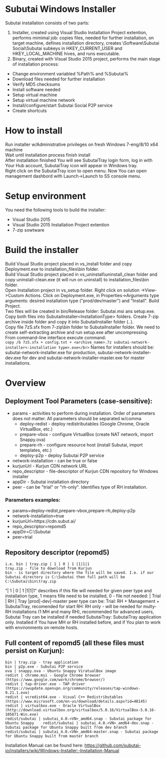 # Subutai Windows Installer
Subutai installation consists of two parts:
1. Installer, created using Visual Studio Installation Project extention, performs mimimal job: copies files, needed for further installation, on target machine, defines installation directory, creates \Software\Subutai Social\Subutai subkeys in HKEY_CURRENT_USER and HKEY_LOCAL_MACHINE hives, and runs executable.
2. Binary, created with Visual Studio 2015 project, performs the main stage of installation process:
<ul>
	<li> Change environment variabled %Path% and %Subutai%</li>
	<li> Download files needed for further installation</li>
	<li> Verify MD5 checksums </li>
	<li> Install software needed</li>
	<li> Setup virtual machine </li>
	<li> Setup virtual machine network</li>
	<li> Install/configure/start Subutai Social P2P service </li>
	<li> Create shortcuts </li>
</ul>

# How to install
Run installer w/Administrative privileges on fresh Windows 7-eng/8/10 x64 machine </br>
Wait until installation process finish install </br>
After installation finished You will see SubutaiTray login form, log in with Your Hub account, SubutaiTray icon will appear in Windows tray. </br> 
Right click on the SubutaiTray icon to open menu. Now You can open management dashbord with Launch->Launch to SS console menu.</br>


# Setup environment
You need the following tools to build the installer:
	<ul>
		<li> Visual Studio 2015 </li>
		<li> Visual Studio 2015 Installation Project extention</li>
		<li> 7-zip sowtware</li>
	</ul>


# Build the installer
Build Visual Studio project placed in vs_install folder and copy Deployment.exe to installation_files\bin folder.</br>
Build Visual Studio project placed in vs_uninstall\uninstall_clean folder and copy uninstall-clean.exe (it will run on uninstall) to installation_files\bin folder.</br>
Open Installation project in vs_setup folder. Right click on solution ->View->Custom Actions. Click on Deployment.exe, in Properties->Arguments type arguments:  desired installation type ("prod/dev/master") and "Install". Build Project.</br>
Two files will be created in bin/Release folder: Subutai.msi ans setup.exe. Copy both files into SubutaiInstaller\<InstallationType> folders. Create 7-zip archive inside folder and copy it into SubutaiInstaller folder (..).</br>
Copy file 7zS.sfx from 7-zip\bin folder to SubutaiInstaller folder. We need to create self-extracting archive and run setup.exe after uncompressing.</br>
From command-line interface execute command:</br>
`copy /b 7zS.sfx + config.txt + <archive_name>.7z subutai-network-installer<-installation type>.exe</br>`
Names for installers should be: subutai-network-installer.exe for production, subutai-network-installer-dev.exe for dev and subutai-network-installer-master.exe for master installations.</br>


# Overview
## Deployment Tool Parameters (case-sensitive):
<ul>
	<li>
		params - activities to perform during installation. Order of parameters does not matter. All parameters should be separated w/comma
		<ul>
			<li>deploy-redist - deploy redistributables (Google Chrome, Oracle VirtualBox, etc.)</li>
			<li>prepare-vbox - configure VirtualBox (create NAT network, import Snappy.ova)</li>
			<li>prepare-rh - configure resource host (install Subutai, import templates, etc.)</li>
			<li>deploy-p2p - deploy Subutai P2P service</li>
		</ul>
	<li>network-installation - can be true or false</li>
	<li>kurjunUrl - Kurjun CDN network URL</li>
	<li>repo_descriptor - file-descriptor of Kurjun CDN repository for Windows installer</li>
	<li>appDir - Subutai installation directory</li>
	<li>peer - can be "trial" or "rh-only". Identifies type of RH installation.</li>
	</li>
</ul>

### Parameters examples:
<ul>
	<li> params=deploy-redist,prepare-vbox,prepare-rh,deploy-p2p </li>
	<li> network-installation=true </li>
	<li> kurjunUrl=https://cdn.subut.ai/ </li>
	<li> repo_descriptor=repomd5 </li>
	<li> appDir=C:\Subutai </li>
	<li> peer=trial </li>
</ul>

## Repository descriptor (repomd5)
	i.e. bin | tray.zip | 1 | 0 | 1 |1|1|1
	tray.zip - file to download from Kurjun
	bin - is target directory where the file will be saved. I.e. if our Subutai directory is C:\Subutai then full path will be C:\Subutai\bin\tray.zip

"| 1 | 0 | 1 |1|1|1" describes if this file will needed for given peer type and installation type, 1 means fille need to be installed, 0 - file not needed:
| Trial | RH | Tray |prod|-dev|-master
peer type can be:
	 Trial: RH + Management + SubutaiTray, recomended for start
	 RH: RH only - will be needed for multy-RH installations (1 MH and many RH), recommended for advanced users, Subutai Tray can be installed if needed
	SubutaiTray: SubutaiTray application only. Installed if You have MH or RH installed before, and if You plan to work with environments on remote hosts.

## Full content of repomd5 (all these files must persist on Kurjun):
	bin | tray.zip - tray application
	bin | p2p.exe - Subutai P2P service
	ova | snappy.ova - Ubuntu Snappy ViratualBox image
	redist | chrome.msi - Google Chrome browser (https://www.google.com/work/chrome/browser/)
	redist | tap-driver.exe - TAP driver (https://swupdate.openvpn.org/community/releases/tap-windows-9.21.1.exe)
	redist | vcredist64.exe - Visual C++ Redistributables (https://www.microsoft.com/en-us/download/details.aspx?id=48145)
	redist | virtualbox.exe - Oracle VirtualBox (http://download.virtualbox.org/virtualbox/5.0.16/VirtualBox-5.0.16-105871-Win.exe)
	redist/subutai | subutai_4.0.<VN>_amd64.snap - Subutai package for Ubuntu Snappy 	redist/subutai | subutai_4.0.<VN>_amd64-dev.snap - Subutai package for Ubuntu Snappy built from dev branch
	redist/subutai | subutai_4.0.<VN>_amd64-master.snap - Subutai package for Ubuntu Snappy built from master branch

Installation Manual can be found here: https://github.com/subutai-io/installers/wiki/Windows-Installer:-Installation-Manual